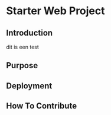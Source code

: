 # Starter Web Project

## Introduction
dit is een test
## Purpose

## Deployment

## How To Contribute

